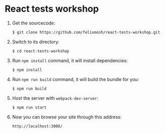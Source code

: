# React tests workshop

1. Get the sourcecode:

    ```
    $ git clone https://github.com/felixmosh/react-tests-workshop.git
    ```

2. Switch to its directory:

    ```
    $ cd react-tests-workshop
    ```

3. Run `npm install` command, it will install dependencies:

    ```
    $ npm install
    ```

4. Run `npm run build` command, it will build the bundle for you:

    ```
    $ npm run build
    ```

5. Host the server with `webpack-dev-server`:

    ```
    $ npm run start
    ```

6. Now you can browse your site through this address:

    ```
    http://localhost:3000/
    ```
